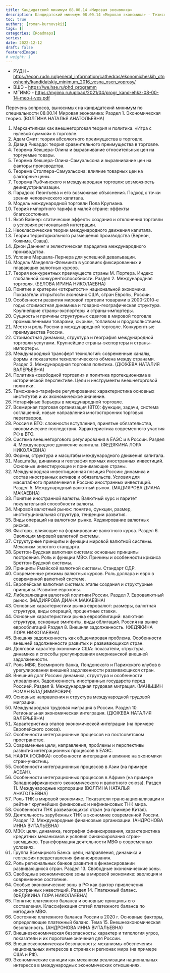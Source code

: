 ```yaml
---
title: Кандидатский минимум 08.00.14 «Мировая экономика»
description: Кандидатский минимум 08.00.14 «Мировая экономика» - Тезисы ответов
toc: true
authors: [roman-kurnovskii]
tags: []
categories: [Roadmaps]
series:
date: 2022-12-12
draft: false
featuredImage:
# weight: 1
---
```


- РУДН - https://econ.rudn.ru/general_information/cathedras/ekonomicheskih_otnosheniy/kandidatskiy_minimum_2016_vesna_osen_voprosy/
- ВШЭ - https://we.hse.ru/phd_programm
- МГИМО - https://mgimo.ru/upload/2021/04/progr_kand-ehkz-08-00-14-meo-i-ves.pdf

Перечень вопросов, выносимых на кандидатский минимум по специальности 08.00.14 Мировая экономика:
Раздел 1. Экономическая теория. (ВОЛГИНА НАТАЛЬЯ АНАТОЛЬЕВНА)
1. Меркантилизм как внешнеторговая теория и политика. «Игра с нулевой суммой» в торговле.
2. Адам Смит: теория абсолютного преимущества в торговле.
3. Давид Рикардо: теория сравнительного преимущества в торговле.
4. Теорема Хекшера-Олина и выравнивание относительных цен на торгуемые товары.
5. Теорема Хекшера-Олина-Самуэльсона и выравнивание цен на факторы производства.
6. Теорема Столпера-Самуэльсона: влияние товарных цен на факторные цены.
7. Теорема Рыбчинского и международная торговля: возможность деиндустриализации.
8. Парадокс Леонтьева и его возможные объяснения. Подход с точки зрения человеческого капитала.
9. Модель международной торговли Пола Кругмана.
10. Теория импортного тарифа в малой стране: эффекты благосостояния.
11. Якоб Вайнер: статические эффекты создания и отклонения торговли в условиях региональной интеграции.
12. Неоклассические теории международного движения капитала.
13. Теории территориального размещения производства (Вернон, Кожима, Озава).
14. Джон Даннинг и эклектическая парадигма международного производства.
15. Условие Маршала-Лернера для успешной девальвации.
16. Модель Манделла-Флеминга в условиях фиксированных и плавающих валютных курсов.
17. Теория конкурентных преимуществ страны М. Портера. Индекс глобальной конкурентоспособности.
Раздел 2. Международная торговля. (БЕЛОВА ИРИНА НИКОЛАЕВНА)
18. Понятие и критерии «открытости» национальной экономики. Показатели открытости экономик США, стран Европы, России.
19. Особенности развития мировой торговли товарами в 2000-2010-е годы: стоимостная динамика и товарно-географическая структура. Крупнейшие страны-экспортеры и страны-импортеры.
20. Сущность и причины структурных сдвигов в мировой торговле промышленными товарами, сырьем, топливом и продовольствием.
21. Место и роль России в международной торговле. Конкурентные преимущества России.
22. Стоимостная динамика, структура и география международной торговли услугами. Крупнейшие страны-экспортеры и страны-импортеры.
23. Международный трансферт технологий: современные каналы, формы и показатели технологического обмена между странами.
Раздел 3. Международная торговая политика. (ДЮЖЕВА НАТАЛИЯ ВАЛЕРЬЕВНА)
24. Политика «свободной торговли» и политика протекционизма в исторической перспективе. Цели и инструменты внешнеторговой политики.
25. Таможенно-тарифное регулирование: характеристика основных институтов и их экономическое значение.
26. Нетарифные барьеры в международной торговле.
27. Всемирная торговая организация (ВТО): функции, задачи, система соглашений, новые направления многосторонних торговых переговоров.
28. Россия в ВТО: сложности вступления, принятые обязательства, экономические последствия. Характеристика современного участия РФ в ВТО.
29. Система внешнеторгового регулирования в ЕАЭС и в России. 
Раздел 4. Международное движение капитала. (ФЕДЯКИНА ЛОРА НИКОЛАЕВНА)
30. Формы, структура и масштабы международного движения капитала.
31. Масштабы, динамика и география прямых иностранных инвестиций. Основные инвестирующие и принимающие страны.
32. Международная инвестиционная позиция России: динамика и состав иностранных активов и обязательств. Условия для масштабного привлечения в Россию иностранных инвестиций.
Раздел 5. Международный валютный рынок. (МАДИЯРОВА ДИАНА МАКАЕВНА)
33. Понятие иностранной валюты. Валютный курс и паритет покупательной способности валюты.
34. Мировой валютный рынок: понятие, функции, размер, институциональная структура, тенденции развития.
35. Виды операций на валютном рынке. Хеджирование валютных рисков.
36. Факторы, влияющие на формирование валютного курса.
Раздел 6. Эволюция мировой валютной системы.
37. Структурные принципы и функции мировой валютной системы. Механизм золотого стандарта.
38. Бреттон-Вудская валютная система: основные принципы построения. Роль и функции МВФ. Причины и особенности кризиса Бреттон-Вудской системы.
39. Принципы Ямайской валютной системы. Стандарт СДР.
40. Современные режимы валютных курсов. Роль доллара и евро в современной валютной системе.
41. Европейская валютная система: этапы создания и структурные принципы. Развитие еврозоны.  
42. Либерализация валютной политики России.
Раздел 7. Евровалютный рынок. (МАДИЯРОВА ДИАНА МАКАЕВНА)
43. Основные характеристики рынка евровалют: размеры, валютная структура, виды операций, процентные ставки.
44. Основные характеристики рынка еврооблигаций: валютная структура, основные эмитенты, виды облигаций. Россия на рынке еврооблигаций
Раздел 8. Внешняя задолженность. (ФЕДЯКИНА ЛОРА НИКОЛАЕВНА)
45. Внешняя задолженность как общемировая проблема. Особенности внешней задолженности развитых и развивающихся стран. 
46. Долговой характер экономики США: показатели, структура, динамика и способы урегулирования американской внешней задолженности.
47. Роль МВФ, Всемирного банка, Лондонского и Парижского клубов в урегулировании внешней задолженности развивающихся стран.
48. Внешний долг России: динамика, структура и особенности управления. Задолженность иностранных государств перед Россией.
Раздел 9. Международная трудовая миграция. (МАНЬШИН РОМАН ВЛАДИМИРОВИЧ)
49. Основные направления и структура международной трудовой миграции. 
50. Международная трудовая миграция в России.
Раздел 10. Региональная экономическая интеграция. (ДЮЖЕВА НАТАЛИЯ ВАЛЕРЬЕВНА)
51. Характеристика этапов экономической интеграции (на примере Европейского союза). 
52. Особенности интеграционные процессов на постсоветском пространстве.
53. Современные цели, направления, проблемы и перспективы развития интеграционных процессов в ЕАЭС.
54. НАФТА (ЮСМКА): особенности интеграции и влияние на экономики стран-участниц. 
55. Особенности интеграционных процессов в Азии (на примере АСЕАН).
56. Особенности интеграционных процессов в Африке (на примере Западноафриканского экономического и валютного союза).
Раздел 11. Международные корпорации (ВОЛГИНА НАТАЛЬЯ АНАТОЛЬЕВНА)
57. Роль ТНК в мировой экономике. Показатели транснационализации и рейтинг крупнейших финансовых и нефинансовых ТНК мира.
58. Особенности ТНК развивающихся стран (на примере Китая).
59. Деятельность зарубежных ТНК в экономике современной России.
Раздел 12. Международные финансовые организации. (АНДРОНОВА ИННА ВИТАЛЬЕВНА)
60. МВФ: цели, динамика, география финансирования, характеристика кредитных механизмов и условия финансирования стран-заемщиков. Трансформация деятельности МВФ в современных условиях.
61. Группа Всемирного Банка: цели, направления, динамика и география предоставления финансирования.
62. Роль региональных банков развития в финансировании развивающихся стран.
Раздел 13. Свободные экономические зоны.
63. Свободные экономические зоны в мировой экономике: эволюция и современное состояние.
64. Особые экономические зоны в РФ как фактор привлечения иностранных инвестиций.
Раздел 14. Платежный баланс. (ФЕДЯКИНА ЛОРА НИКОЛАЕВНА)
65. Понятие платежного баланса и основные принципы его составления. Классификация статей платежного баланса по методике МВФ.
66. Состояние платежного баланса России в 2020 г. Основные факторы, определяющие платежный баланс.
Тема 15. Внешнеэкономическая безопасность. (АНДРОНОВА ИННА ВИТАЛЬЕВНА)
67. Внешнеэкономическая безопасность: характер и типология угроз, показатели и их пороговые значения для России.
68. Внешнеэкономическая безопасность: механизмы обеспечения национальных интересов в странах и регионах мира (на примере США и РФ).
69. Экономические санкции как механизм реализации национальных интересов в международных экономических отношениях.
